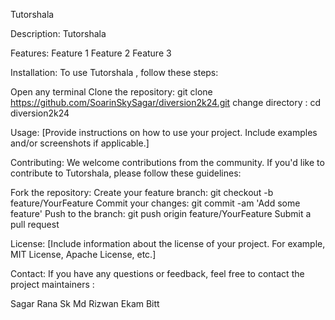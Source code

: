 Tutorshala

Description:
Tutorshala 

Features:
Feature 1
Feature 2
Feature 3

Installation:
To use Tutorshala , follow these steps:

Open any terminal
Clone the repository: 
git clone https://github.com/SoarinSkySagar/diversion2k24.git
change directory : cd diversion2k24


Usage:
[Provide instructions on how to use your project. Include examples and/or screenshots if applicable.]

Contributing:
We welcome contributions from the community. If you'd like to contribute to Tutorshala, please follow these guidelines:

Fork the repository:
Create your feature branch: git checkout -b feature/YourFeature
Commit your changes: git commit -am 'Add some feature'
Push to the branch: git push origin feature/YourFeature
Submit a pull request

License:
[Include information about the license of your project. For example, MIT License, Apache License, etc.]

Contact:
If you have any questions or feedback, feel free to contact the project maintainers :

Sagar Rana 
Sk Md Rizwan
Ekam Bitt
